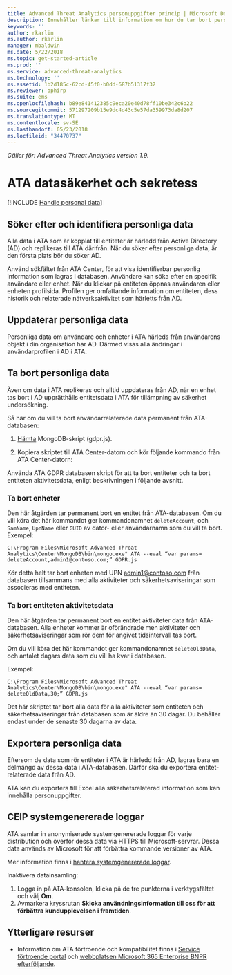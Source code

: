 ```yaml
---
title: Advanced Threat Analytics personuppgifter princip | Microsoft Docs
description: Innehåller länkar till information om hur du tar bort personlig information och dina personliga data från ATA.
keywords: ''
author: rkarlin
ms.author: rkarlin
manager: mbaldwin
ms.date: 5/22/2018
ms.topic: get-started-article
ms.prod: ''
ms.service: advanced-threat-analytics
ms.technology: ''
ms.assetid: 1b2d185c-62cd-45f0-b0dd-687b51317f32
ms.reviewer: ophirp
ms.suite: ems
ms.openlocfilehash: b89e841412385c9eca20e40d78ff10be342c6b22
ms.sourcegitcommit: 571297209b15e9dc4d43c5e57da359973da8d207
ms.translationtype: MT
ms.contentlocale: sv-SE
ms.lasthandoff: 05/23/2018
ms.locfileid: "34470737"
---
```

*Gäller för: Advanced Threat Analytics version 1.9.*

# <a name="ata-data-security-and-privacy"></a>ATA datasäkerhet och sekretess

[!INCLUDE [Handle personal data](../includes/gdpr-intro-sentence.md)]

## <a name="searching-for-and-identifying-personal-data"></a>Söker efter och identifiera personliga data 

Alla data i ATA som är kopplat till entiteter är härledd från Active Directory (AD) och replikeras till ATA därifrån. När du söker efter personliga data, är den första plats bör du söker AD. 

Använd sökfältet från ATA Center, för att visa identifierbar personlig information som lagras i databasen. Användare kan söka efter en specifik användare eller enhet. När du klickar på entiteten öppnas användaren eller enheten profilsida. Profilen ger omfattande information om entiteten, dess historik och relaterade nätverksaktivitet som härletts från AD. 

## <a name="updating-personal-data"></a>Uppdaterar personliga data 

Personliga data om användare och enheter i ATA härleds från användarens objekt i din organisation har AD. Därmed visas alla ändringar i användarprofilen i AD i ATA. 

## <a name="deleting-personal-data"></a>Ta bort personliga data 


Även om data i ATA replikeras och alltid uppdateras från AD, när en enhet tas bort i AD upprätthålls entitetsdata i ATA för tillämpning av säkerhet undersökning. 

Så här om du vill ta bort användarrelaterade data permanent från ATA-databasen: 

1. [Hämta](https://aka.ms/ata-gdpr-script) MongoDB-skript (gdpr.js).  

2. Kopiera skriptet till ATA Center-datorn och kör följande kommando från ATA Center-datorn: 

Använda ATA GDPR databasen skript för att ta bort entiteter och ta bort entiteten aktivitetsdata, enligt beskrivningen i följande avsnitt.

### <a name="delete-entities"></a>Ta bort enheter

Den här åtgärden tar permanent bort en entitet från ATA-databasen. Om du vill köra det här kommandot ger kommandonamnet `deleteAccount`, och `SamName`, `UpnName` eller `GUID` av dator- eller användarnamn som du vill ta bort. Exempel: 

`C:\Program Files\Microsoft Advanced Threat Analytics\Center\MongoDB\bin\mongo.exe" ATA --eval “var params= deleteAccount,admin1@contoso.com;” GDPR.js `

Kör detta helt tar bort enheten med UPN admin1@contoso.com från databasen tillsammans med alla aktiviteter och säkerhetsaviseringar som associeras med entiteten. 

### <a name="delete-entity-activity-data"></a>Ta bort entiteten aktivitetsdata

Den här åtgärden tar permanent bort en entitet aktiviteter data från ATA-databasen. Alla enheter kommer är oförändrade men aktiviteter och säkerhetsaviseringar som rör dem för angivet tidsintervall tas bort. 

Om du vill köra det här kommandot ger kommandonamnet `deleteOldData`, och antalet dagars data som du vill ha kvar i databasen. 

Exempel: 

`C:\Program Files\Microsoft Advanced Threat Analytics\Center\MongoDB\bin\mongo.exe" ATA --eval “var params= deleteOldData,30;” GDPR.js`

Det här skriptet tar bort alla data för alla aktiviteter som entiteten och säkerhetsaviseringar från databasen som är äldre än 30 dagar. Du behåller endast under de senaste 30 dagarna av data.

## <a name="exporting-personal-data"></a>Exportera personliga data 

Eftersom de data som rör entiteter i ATA är härledd från AD, lagras bara en delmängd av dessa data i ATA-databasen. Därför ska du exportera entitet-relaterade data från AD. 

ATA kan du exportera till Excel alla säkerhetsrelaterad information som kan innehålla personuppgifter. 

 
## <a name="opt-out-of-system-generated-logs"></a>CEIP systemgenererade loggar 

ATA samlar in anonymiserade systemgenererade loggar för varje distribution och överför dessa data via HTTPS till Microsoft-servrar. Dessa data används av Microsoft för att förbättra kommande versioner av ATA. 

Mer information finns i [hantera systemgenererade loggar](manage-telemetry-settings.md).

Inaktivera datainsamling:

1. Logga in på ATA-konsolen, klicka på de tre punkterna i verktygsfältet och välj **Om**. 
2. Avmarkera kryssrutan **Skicka användningsinformation till oss för att förbättra kundupplevelsen i framtiden**. 

## <a name="additional-resources"></a>Ytterligare resurser

- Information om ATA förtroende och kompatibilitet finns i [Service förtroende portal](https://servicetrust.microsoft.com/ViewPage/GDPRGetStarted) och [webbplatsen Microsoft 365 Enterprise BNPR efterföljande](https://docs.microsoft.com/microsoft-365/compliance/compliance-solutions-overview).
